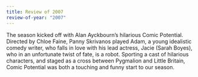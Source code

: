```yaml
---
title: Review of 2007
review-of-year: "2007"
---
```

The season kicked off with Alan Ayckbourn’s hilarious Comic Potential. Directed by Chloe Faine, Panny Skrivanos played Adam, a young idealistic comedy writer, who falls in love with his lead actress, Jacie (Sarah Boyes), who in an unfortunate twist of fate, is a robot. Sporting a cast of hilarious characters, and staged as a cross between Pygmalion and Little Britain, Comic Potential was both a touching and funny start to our season.